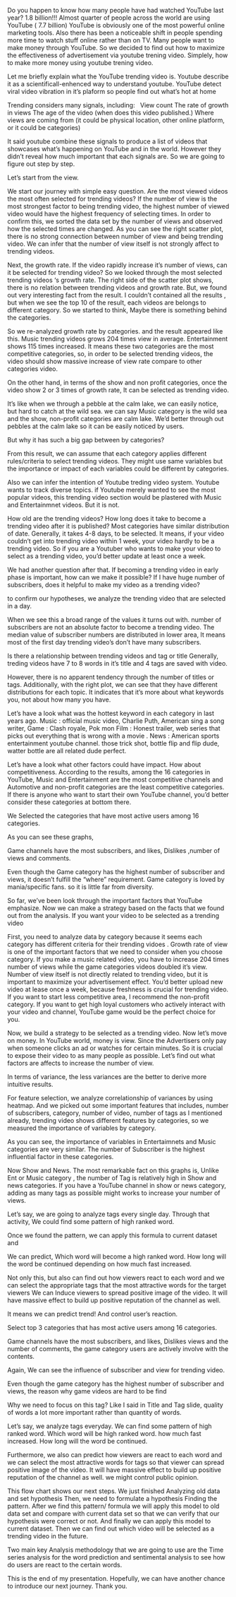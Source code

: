 Do you happen to know how many people have had watched YouTube last year?
1.8 billion!!!
 Almost quarter of people across the world are using YouTube ( 7.7 billion)
YouTube is obviously one of the most powerful online marketing tools. Also there has been a noticeable shift in people spending more time to watch stuff online rather than on TV. Many people want to make money through YouTube.
So we decided to find out how to maximize the effectiveness of advertisement via youtube trening video.
Simplely, how to make more money using youtube trening video.

Let me briefly explain what the YouTube trending video is.
Youtube describe it as a scientificall-enhenced way to understand youtube.
YouTube detect viral video vibration in it’s plaform so people find out what’s hot at home

Trending considers many signals, including:
 
View count
The rate of growth in views
The age of the video (when does this video published.)
Where views are coming from (it could be  physical location, other online platform, or it could be categories)

It said youtube combine these signals to produce a list of videos that showcases what’s happening on YouTube and in the world. 
However they didn’t reveal how much important that each signals are.
So we are going to figure out step by step. 

Let’s start from the view. 

We start our journey with simple easy question.
Are the most viewed videos the most often selected for trending videos?
If the number of view is the most strongest factor to being trending video, the highest number of viewed video would have the highest frequency of selecting times. 
In order to confirm this, we sorted the data set by the number of views and observed how the selected times are changed.
As you can see the right scatter plot, there is no strong connection between number of view and being trending video.
We can infer that the number of view itself is not strongly affect to trending videos.

Next, the growth rate.
If the video rapidly increase it’s number of views, can it be selected for trending video?
So we looked through the most selected trending videos ‘s growth rate.
The right side of the scatter plot shows, there is no relation between trending videos and  growth rate.
But, we found out  very interesting fact from the result.
I couldn’t contained  all the results , but when we see the top 10 of the result, each videos are belongs to different category.
So we started to think, Maybe there is something behind the categories.

So we re-analyzed growth rate by categories. and the result appeared like this.
Music trending videos grows 204 times view in average. Entertainment shows 115 times increased. 
It means these two categories are the most competitive categories, so, in order to be selected trending videos, the video should show massive increase of view rate compare to other categories video.

On the other hand, in terms of the show and non profit categories, once the video show 2 or 3 times of growth rate, It can be selected as trending video. 

It’s like when we through a pebble at the calm lake, we can easily notice, but hard to catch at the wild sea. 
we can say Music category is the wild sea and the show, non-profit categories are calm lake.
We’d better through out pebbles at the calm lake so it can be easily noticed by users.

But why it has such a big gap between by categories?

From this result, we can assume that each category applies different rules/criteria to select trending videos. 
They might use same variables but the importance or impact of each variables could be different by categories.

Also we can infer the intention of Youtube treding video system.
Youtube wants to track diverse topics.
if Youtube merely wanted to see the most popular videos, this trending video section would be plastered with Music and Entertainmnet videos.
But it is not.

How old are the trending videos?
How long does it take to become a trending video after it is published?
Most categories have similar distribution of date. Generally, it takes 4-8 days, to be selected.
It means, if your video couldn’t get into trending video within 1 week, your video hardly to be a trending video. 
So if you are a Youtuber who wants to make your video to select as a trending video, you’d better update at least once a week.


We had another question after that.
If becoming a trending video in early phase is important, how can we make it possible?
If I have huge number of subscribers, does it helpful to make my video as a trending video?

to confirm our hypotheses, we analyze the trending video that are selected in a day.

When we see this a broad range of the values
it turns out with. number of subscribers are not an absolute factor to become a trending video. 
The median value of subscriber numbers are distributed in lower area, 
It means most of the first day trending video’s don’t have many subscribers.



Is there a relationship between trending videos and tag or title
Generally, treding videos have 7 to 8 words in it’s title and 4 tags are saved with video. 

However, there is no apparent tendency through the number of titles or tags. Additionally, with the right plot, we can see that they have different distributions for each topic. It indicates that it’s more about what keywords you, not about how many you have.



Let’s have a look what was the hottest keyword in each category in last years ago.
Music : official music video, Charlie Puth, American sing a song writer,
Game : Clash royale, Pok mon
Film : Honest trailer, web series that picks out everything that is wrong with a movie .
News : American sports entertainment youtube channel. those trick shot, bottle flip and flip dude, watter bottle are all related dude perfect.



Let’s have a look what other factors could have impact.
How about competitiveness.
According to the results, among the 16 categories in YouTube, Music and Entertainment are the most competitive channels and Automotive and non-profit categories are the least competitive categories. If there is anyone who want to start their own YouTube channel, you’d better consider these categories at bottom there.


We Selected the categories that have most active users among 16 categories.

As you can see these graphs,

Game channels have the most subscribers, and likes, Dislikes ,number of views and comments.

Even though the
Game category has the highest number of subscriber and views, it doesn’t fulfill the “where” requirement. 
Game category is loved by mania/specific fans. so it is little far from diversity.



So far, we’ve been look through the important factors that YouTube emphasize.
Now we can make a strategy based on the facts that we found out from the analysis.
If you want your video to be selected as a trending video

First,  you need to analyze data by category because it seems each category has different criteria for their trending vidoes .
Growth rate of view is one of the important factors that we need to consider when you choose category. 
If you make a music related video, you have to increase 204 times number of views while the game categories videos doubled it’s view.
Number of view itself is not directly related to trending video, but it is important to maximize your advertisement effect.
You’d better upload new video at lease once a week, because freshness is crucial for trending video. 
If you want to start less competitive area, I recommend the non-profit category.
If you want to get high loyal customers who actively interact with your video and channel, YouTube game would be the perfect choice for you.


Now, we build a strategy to be selected as a trending video. 
Now let’s move on money. In YouTube world, money is view.
Since the Advertisers only pay when someone clicks an ad or watches for certain minutes. So it is crucial to expose their video to as many people as possible.
Let’s find out what factors are affects to increase the number of view.



In terms of variance, the less variances are the better to derive more intuitive results.

For feature selection, we analyze correlationship of variances by using heatmap.
 And we picked out some important features that includes, number of subscribers, category, number of video, number of tags
as I mentioned already, trending video shows different features by categories,  so we measured the importance of variables by category.


As you can see, the importance of variables in Entertaimnets and Music categories are very similar. 
The number of Subscriber is the highest influential factor in these categories.



Now Show and News.
The most remarkable fact on this graphs is, 
Unlike Ent or Music category , the number of Tag is relatively high in Show and news categories.
If you have a YouTube channel in show  or news category, adding as many tags as possible might works to increase your number of views. 


Let’s say, we are going to analyze tags every single day.  Through that activity, We could find some pattern of high ranked word.

Once we found the pattern, we can apply this formula to current dataset and 

We can predict,
Which word will become a high ranked word.
How long will the word be continued depending on how much fast increased.

Not only this, but also can find out how viewers react to each word and we can select the appropriate tags that the most attractive words for the target viewers
We can Induce viewers to spread positive image of the video. It will have massive effect to build up positive reputation of the channel as well.
 
It means we can predict trend! And control user’s reaction.



Select top 3 categories that has most active users among 16 categories.

Game channels have the most subscribers, and likes, Dislikes views and the number of comments, the game category users are actively involve with the contents.

Again, We can see the influence of subscriber and view for trending video.

Even though the game category has the highest number of subscriber and views, the reason why game videos are hard to be find 


Why we need to focus on this tag?
Like I said in Title and Tag slide, quality of words a lot more important rather than quantity of words.

Let’s say, we analyze tags everyday.  We can find some pattern of high ranked word.
Which word will be high ranked word.
how much fast increased.
How long will the word be continued.

Furthermore, we also can predict how viewers are react to each word and 
we can select the most attractive words for tags so that viewer can spread positive image of the video. 
It will have massive effect to build up positive reputation of the channel as well.
we might control public opinion.

This flow chart shows our next steps.
We just finished Analyzing old data and set hypothesis
Then, we need to formulate a hypothesis Finding the pattern. 
After we find this pattern/ formula we will apply this model to old data set and compare with current data set so that we can verify that our hypothesis were correct or not.
And finally we can apply this model to current dataset. Then we can find out which video will be selected as a trending video in the future.

Two main key Analysis methodology that we are going to use are the Time series analysis for the word prediction and sentimental analysis to see how do users are react to the certain words.

This is the end of my presentation. Hopefully, we can have another chance to introduce our next journey.
Thank you.

